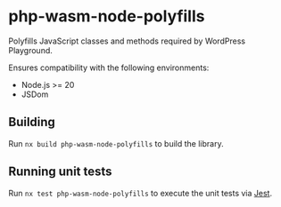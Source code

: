 # php-wasm-node-polyfills

Polyfills JavaScript classes and methods required by WordPress Playground.

Ensures compatibility with the following environments:

-   Node.js >= 20
-   JSDom

## Building

Run `nx build php-wasm-node-polyfills` to build the library.

## Running unit tests

Run `nx test php-wasm-node-polyfills` to execute the unit tests via [Jest](https://jestjs.io).
